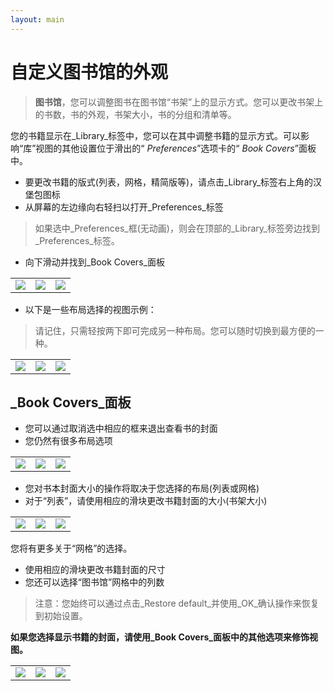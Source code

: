 ```yaml
---
layout: main
---
```


# 自定义图书馆的外观

> **图书馆**，您可以调整图书在图书馆“书架”上的显示方式。您可以更改书架上的书数，书的外观，书架大小，书的分组和清单等。

您的书籍显示在_Library_标签中，您可以在其中调整书籍的显示方式。可以影响“库”视图的其他设置位于滑出的“ _Preferences_”选项卡的“ _Book Covers_”面板中。

* 要更改书籍的版式(列表，网格，精简版等)，请点击_Library_标签右上角的汉堡包图标
* 从屏幕的左边缘向右轻扫以打开_Preferences_标签

>如果选中_Preferences_框(无动画)，则会在顶部的_Library_标签旁边找到_Preferences_标签。

* 向下滑动并找到_Book Covers_面板

||||
|-|-|-|
|![](3.jpg)|![](1.jpg)|![](2.jpg)|

* 以下是一些布局选择的视图示例：
 
>请记住，只需轻按两下即可完成另一种布局。您可以随时切换到最方便的一种。

||||
|-|-|-|
|![](7.jpg)|![](8.jpg)|![](9.jpg)|

## _Book Covers_面板

* 您可以通过取消选中相应的框来退出查看书的封面
* 您仍然有很多布局选项

||||
|-|-|-|
|![](4.jpg)|![](5.jpg)|![](6.jpg)|

* 您对书本封面大小的操作将取决于您选择的布局(列表或网格)
* 对于“列表”，请使用相应的滑块更改书籍封面的大小(书架大小)

||||
|-|-|-|
|![](10.jpg)|![](11.jpg)|![](12.jpg)|

您将有更多关于“网格”的选择。

* 使用相应的滑块更改书籍封面的尺寸
* 您还可以选择“图书馆”网格中的列数

>注意：您始终可以通过点击_Restore default_并使用_OK_确认操作来恢复到初始设置。

**如果您选择显示书籍的封面，请使用_Book Covers_面板中的其他选项来修饰视图。**

||||
|-|-|-|
|![](13.jpg)|![](14.jpg)|![](15.jpg)|
